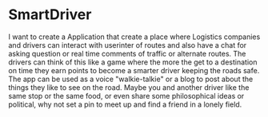 # SmartDriver


I want to create a Application that create a place where Logistics companies and drivers can interact with userinter of routes and also have a chat for asking question or real time comments of traffic or alternate routes. The drivers can think of this like a game where the more the get to a destination on time they earn points to become a smarter driver keeping the roads safe. The app can be used as a voice "walkie-talkie" or a blog to post about the things they like to see on the road. Maybe you and another driver like the same stop or the same food, or even share some philosophical ideas or political, why not set a pin to meet up and find a friend in a lonely field. 
